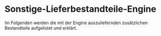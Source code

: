 # Sonstige-Lieferbestandteile-Engine

Im Folgenden werden die mit der Engine auszuliefernden zusätzlichen Bestandteile aufgelistet und erklärt.